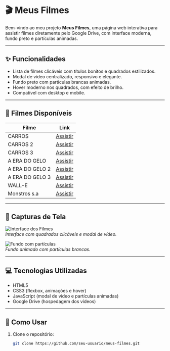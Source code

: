 # 🎬 Meus Filmes

Bem-vindo ao meu projeto **Meus Filmes**, uma página web interativa para assistir filmes diretamente pelo Google Drive, com interface moderna, fundo preto e partículas animadas.  

---

## ✨ Funcionalidades

- Lista de filmes clicáveis com títulos bonitos e quadrados estilizados.  
- Modal de vídeo centralizado, responsivo e elegante.  
- Fundo preto com partículas brancas animadas.  
- Hover moderno nos quadrados, com efeito de brilho.  
- Compatível com desktop e mobile.  

---

## 📂 Filmes Disponíveis

| Filme | Link |
|-------|------|
| CARROS | [Assistir](https://drive.google.com/file/d/1W9J1EvIbuei7YkiILt33d00-7mvmvkjB/preview) |
| CARROS 2 | [Assistir](https://drive.google.com/file/d/1HqqJ5QlxKOmrrQi5wlWlbdkxNcc1e869/preview) |
| CARROS 3 | [Assistir](https://drive.google.com/file/d/1vO0GuhCuCBjfLlt5FcXWMclPw5sp8vJG/preview) |
| A ERA DO GELO | [Assistir](https://drive.google.com/file/d/1A2tHf77Gq0m9upcZhz_0C9LW0XaY5ZDM/preview) |
| A ERA DO GELO 2 | [Assistir](https://drive.google.com/file/d/1KhUII2uqa8AvIBAMKE2WGbc0x7GbXNpr/preview) |
| A ERA DO GELO 3 | [Assistir](https://drive.google.com/file/d/1SDqRYt17-d5ITPCaA2-m921MnB9Ytlq7/preview) |
| WALL-E | [Assistir](https://drive.google.com/file/d/1MiqOg2g2MbKRwexsa1xxF4Uxa6Y9-saJ/preview) |
| Monstros s.a | [Assistir](https://drive.google.com/file/d/1UB8XE4xI7dRV1z9FN6K0ByQszjTp7uiW/preview) |

---

## 🎨 Capturas de Tela

![Interface dos Filmes](https://images.unsplash.com/photo-1522202176988-66273c2fd55f?auto=format&fit=crop&w=800&q=80)  
*Interface com quadrados clicáveis e modal de vídeo.*

![Fundo com partículas](https://images.unsplash.com/photo-1505685296765-3a2736de412f?auto=format&fit=crop&w=800&q=80)  
*Fundo animado com partículas brancas.*

---

## 💻 Tecnologias Utilizadas

- HTML5  
- CSS3 (flexbox, animações e hover)  
- JavaScript (modal de vídeo e partículas animadas)  
- Google Drive (hospedagem dos vídeos)

---

## 🚀 Como Usar

1. Clone o repositório:  
   ```bash
   git clone https://github.com/seu-usuario/meus-filmes.git

